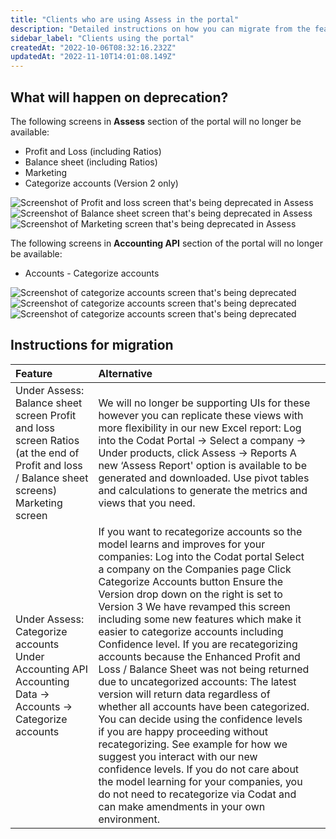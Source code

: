 ```yaml
---
title: "Clients who are using Assess in the portal"
description: "Detailed instructions on how you can migrate from the features you're using today"
sidebar_label: "Clients using the portal"
createdAt: "2022-10-06T08:32:16.232Z"
updatedAt: "2022-11-10T14:01:08.149Z"
---
```



## What will happen on deprecation?
The following screens in **Assess** section of the portal will no longer be available:
- Profit and Loss (including Ratios)
- Balance sheet (including Ratios)
- Marketing
- Categorize accounts (Version 2 only)

![Screenshot of Profit and loss screen that's being deprecated in Assess](/img/assess/profit-and-loss-screen-assess.png)
![Screenshot of Balance sheet screen that's being deprecated in Assess](/img/assess/balance-sheet-screen-assess.png)
![Screenshot of Marketing screen that's being deprecated in Assess](/img/assess/marketing-screen-assess.png)

The following screens in **Accounting API** section of the portal will no longer be available:
- Accounts - Categorize accounts

![Screenshot of categorize accounts screen that's being deprecated](/img/assess/categorize-accounts-button-accounting-api.png)
![Screenshot of categorize accounts screen that's being deprecated](/img/assess/categorize-accounts-screen1.png)
![Screenshot of categorize accounts screen that's being deprecated](/img/assess/categorize-accounts-screen2.png)


## Instructions for migration

| Feature 	| Alternative 	|  	|
|:--	|:--	|---	|
| Under Assess: Balance sheet screen Profit and loss screen  Ratios (at the end of Profit and loss / Balance sheet screens) Marketing screen 	| We will no longer be supporting UIs for these however you can replicate these views with more flexibility in our new Excel report: Log into the Codat Portal → Select a company → Under products, click Assess → Reports A new ‘Assess Report' option is available to be generated and downloaded. Use pivot tables and calculations to generate the metrics and views that you need. 	|  	|
| Under Assess: Categorize accounts Under Accounting API Accounting Data → Accounts → Categorize accounts 	| If you want to recategorize accounts so the model learns and improves for your companies: Log into the Codat portal Select a company on the Companies page Click Categorize Accounts button Ensure the Version drop down on the right is set to Version 3 We have revamped this screen including some new features which make it easier to categorize accounts including Confidence level. If you are recategorizing accounts because the Enhanced Profit and Loss / Balance Sheet was not being returned due to uncategorized accounts: The latest version will return data regardless of whether all accounts have been categorized. You can decide using the confidence levels if you are happy proceeding without recategorizing. See example for how we suggest you interact with our new confidence levels. If you do not care about the model learning for your companies, you do not need to recategorize via Codat and can make amendments in your own environment. 	|  	|